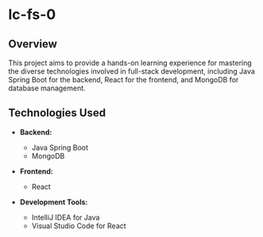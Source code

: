 # lc-fs-0

## Overview

This project aims to provide a hands-on learning experience for mastering the diverse technologies involved in full-stack development, including Java Spring Boot for the backend, React for the frontend, and MongoDB for database management.

## Technologies Used

- **Backend:**
  - Java Spring Boot
  - MongoDB

- **Frontend:**
  - React

- **Development Tools:**
  - IntelliJ IDEA for Java
  - Visual Studio Code for React
